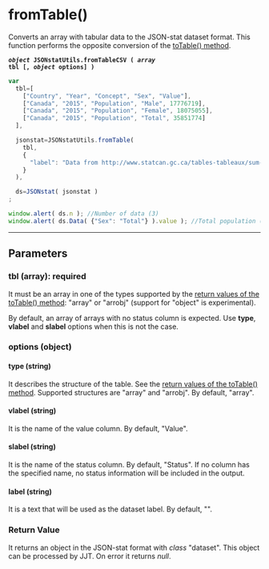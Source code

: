 # fromTable()

Converts an array with tabular data to the JSON-stat dataset format. This function performs the opposite conversion of the [toTable() method](https://github.com/badosa/JSON-stat/wiki/API-Reference#totable).

**<code><i>object</i> JSONstatUtils.fromTableCSV ( <i>array</i> tbl [, <i>object</i> options] )
</code>**

```js
var
  tbl=[
    ["Country", "Year", "Concept", "Sex", "Value"],
    ["Canada", "2015", "Population", "Male", 17776719],
    ["Canada", "2015", "Population", "Female", 18075055],
    ["Canada", "2015", "Population", "Total", 35851774]
  ],

  jsonstat=JSONstatUtils.fromTable(
    tbl,
    {
      "label": "Data from http://www.statcan.gc.ca/tables-tableaux/sum-som/l01/cst01/demo10a-eng.htm"
    }
  ),

  ds=JSONstat( jsonstat )
;

window.alert( ds.n ); //Number of data (3)
window.alert( ds.Data( {"Sex": "Total"} ).value ); //Total population (35,851,774)
```

***

## Parameters

### tbl (array): required

It must be an array in one of the types supported by the [return values of the toTable() method](https://github.com/badosa/JSON-stat/wiki/API-Reference#return-value-6): "array" or "arrobj" (support for "object" is experimental).

By default, an array of arrays with no status column is expected. Use **type**, **vlabel** and **slabel** options when this is not the case.

### options (object)

#### type (string)

It describes the structure of the table. See the [return values of the toTable() method](https://github.com/badosa/JSON-stat/wiki/API-Reference#return-value-6). Supported structures are "array" and "arrobj". By default, "array".

#### vlabel (string)

It is the name of the value column. By default, "Value".

#### slabel (string)

It is the name of the status column. By default, "Status". If no column has the specified name, no status information will be included in the output.

#### label (string)

It is a text that will be used as the dataset label. By default, "".

### Return Value

It returns an object in the JSON-stat format with *class* "dataset". This object can be processed by JJT. On error it returns *null*.
